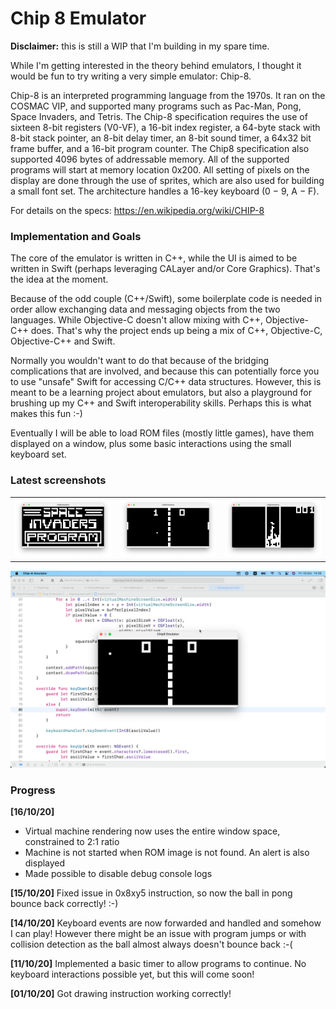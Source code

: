 # Chip 8 Emulator

**Disclaimer:** this is still a WIP that I'm building in my spare time.

While I'm getting interested in the theory behind emulators, I thought it would be fun to try writing a very simple emulator: Chip-8.

Chip-8 is an interpreted programming language from the 1970s. It ran on the COSMAC VIP, and supported many programs such as Pac-Man, Pong, Space Invaders, and Tetris.
The Chip-8 specification requires the use of sixteen 8-bit registers (V0-VF), a 16-bit index register, a 64-byte stack with 8-bit stack pointer, an 8-bit delay timer, an 8-bit sound timer, a 64x32 bit frame buffer, and a 16-bit program counter. The Chip8 specification also supported 4096 bytes of addressable memory. All of the supported programs will start at memory location 0x200. All setting of pixels on the display are done through the use of sprites, which are also used for building a small font set. The architecture handles a 16-key keyboard (0 − 9, A − F). 

For details on the specs:
https://en.wikipedia.org/wiki/CHIP-8

### Implementation and Goals

The core of the emulator is written in C++, while the UI is aimed to be written in Swift (perhaps leveraging CALayer and/or Core Graphics). That's the idea at the moment.

Because of the odd couple (C++/Swift), some boilerplate code is needed in order allow exchanging data and messaging objects from the two languages. While Objective-C doesn't allow mixing with C++, Objective-C++ does. That's why the project ends up being a mix of C++, Objective-C, Objective-C++ and Swift.

Normally you wouldn't want to do that because of the bridging complications that are involved, and because this can potentially force you to use "unsafe" Swift for accessing C/C++ data structures. However, this is meant to be a learning project about emulators, but also a playground for brushing up my C++ and Swift interoperability skills. Perhaps this is what makes this fun :-)

Eventually I will be able to load ROM files (mostly little games), have them displayed on a window, plus some basic interactions using the small keyboard set.

### Latest screenshots

<table>
<tr>
    <td><img src="Screenshots/space_invaders.png"></td>
    <td><img src="Screenshots/pong.png"></td>
    <td><img src="Screenshots/tetris.png"></td>
</tr>
</table>

<img src="Screenshots/16-10-20.gif">

### Progress

**[16/10/20]** 
- Virtual machine rendering now uses the entire window space, constrained to 2:1 ratio
- Machine is not started when ROM image is not found. An alert is also displayed
- Made possible to disable debug console logs

**[15/10/20]** Fixed issue in 0x8xy5 instruction, so now the ball in pong bounce back correctly! :-)

**[14/10/20]** Keyboard events are now forwarded and handled and somehow I can play! However there might be an issue with program jumps or with collision detection as the ball almost always doesn't bounce back :-(

**[11/10/20]** Implemented a basic timer to allow programs to continue. No keyboard interactions possible yet, but this will come soon!

**[01/10/20]** Got drawing instruction working correctly!
